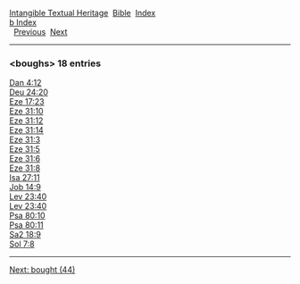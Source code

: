 [Intangible Textual Heritage](../../index)  [Bible](../index) 
[Index](index)   
[b Index](_b_)  
  [Previous](c01613)  [Next](c01615) 

------------------------------------------------------------------------

### &lt;boughs&gt; 18 entries

[Dan 4:12](../kjv/dan004.htm#012)  
[Deu 24:20](../kjv/deu024.htm#020)  
[Eze 17:23](../kjv/eze017.htm#023)  
[Eze 31:10](../kjv/eze031.htm#010)  
[Eze 31:12](../kjv/eze031.htm#012)  
[Eze 31:14](../kjv/eze031.htm#014)  
[Eze 31:3](../kjv/eze031.htm#003)  
[Eze 31:5](../kjv/eze031.htm#005)  
[Eze 31:6](../kjv/eze031.htm#006)  
[Eze 31:8](../kjv/eze031.htm#008)  
[Isa 27:11](../kjv/isa027.htm#011)  
[Job 14:9](../kjv/job014.htm#009)  
[Lev 23:40](../kjv/lev023.htm#040)  
[Lev 23:40](../kjv/lev023.htm#040)  
[Psa 80:10](../kjv/psa080.htm#010)  
[Psa 80:11](../kjv/psa080.htm#011)  
[Sa2 18:9](../kjv/sa2018.htm#009)  
[Sol 7:8](../kjv/sol007.htm#008)  

------------------------------------------------------------------------

[Next: bought (44)](c01615)
